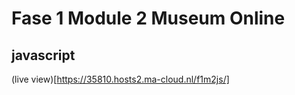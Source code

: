 # Fase 1 Module 2 Museum Online

## javascript

(live view)[https://35810.hosts2.ma-cloud.nl/f1m2js/]
